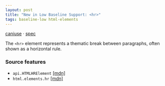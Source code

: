 ```yaml
---
layout: post
title: "New in Low Baseline Support: <hr>"
tags: baseline-low html-elements
---
```


[caniuse](https://caniuse.com/?search=hr) · [spec](https://html.spec.whatwg.org/multipage/grouping-content.html#the-hr-element)

The `<hr>` element represents a thematic break between paragraphs, often shown as a horizontal rule.

### Source features

- ``api.HTMLHRElement`` [[mdn]](https://developer.mozilla.org/en-US/search?q=api.HTMLHRElement)
- ``html.elements.hr`` [[mdn]](https://developer.mozilla.org/en-US/search?q=html.elements.hr)
